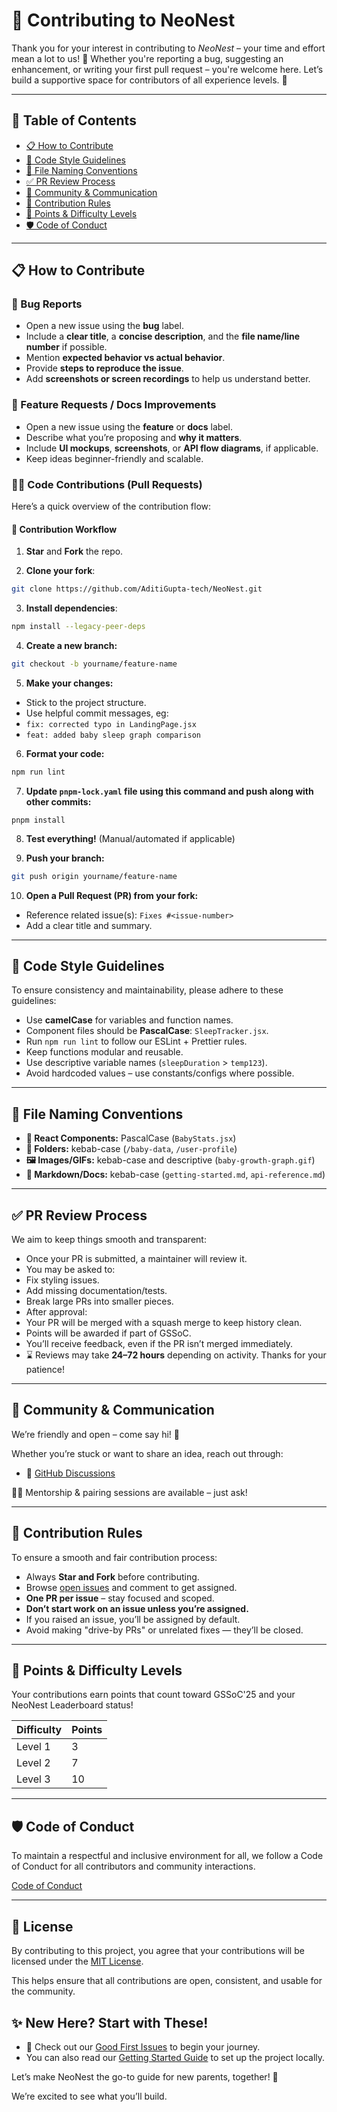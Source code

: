 # 🤝 Contributing to NeoNest

Thank you for your interest in contributing to *NeoNest* – your time and effort mean a lot to us! 💜 Whether you're reporting a bug, suggesting an enhancement, or writing your first pull request – you're welcome here. Let’s build a supportive space for contributors of all experience levels. 🚀

---

## 📌 Table of Contents

- [📋 How to Contribute](#-how-to-contribute)
- [🧠 Code Style Guidelines](#-code-style-guidelines)
- [📁 File Naming Conventions](#-file-naming-conventions)
- [✅ PR Review Process](#-pr-review-process)
- [💬 Community & Communication](#-community--communication)
- [📝 Contribution Rules](#-contribution-rules)
- [🎯 Points & Difficulty Levels](#-points--difficulty-levels)
- [🛡 Code of Conduct](#-code-of-conduct)

---

## 📋 How to Contribute

### 🐞 Bug Reports

- Open a new issue using the **bug** label.
- Include a **clear title**, a **concise description**, and the **file name/line number** if possible.
- Mention **expected behavior vs actual behavior**.
- Provide **steps to reproduce the issue**.
- Add **screenshots or screen recordings** to help us understand better.

### 🌟 Feature Requests / Docs Improvements

- Open a new issue using the **feature** or **docs** label.
- Describe what you’re proposing and **why it matters**.
- Include **UI mockups**, **screenshots**, or **API flow diagrams**, if applicable.
- Keep ideas beginner-friendly and scalable.

### 🧑‍💻 Code Contributions (Pull Requests)

Here’s a quick overview of the contribution flow:

#### 🔁 Contribution Workflow

1. **Star** and **Fork** the repo.

2. **Clone your fork**:
 ```bash
 git clone https://github.com/AditiGupta-tech/NeoNest.git
 ```

3. **Install dependencies**:
 ```bash
 npm install --legacy-peer-deps
 ```

4. **Create a new branch:**
 ```bash
 git checkout -b yourname/feature-name
 ```

5. **Make your changes:**
 * Stick to the project structure.
 * Use helpful commit messages, eg:
 * `fix: corrected typo in LandingPage.jsx`
 * `feat: added baby sleep graph comparison`

6. **Format your code:**
 ```bash
 npm run lint
 ```

7. **Update `pnpm-lock.yaml` file using this command and push along with other commits:**
 ```bash/cmd
 pnpm install
 ```

8. **Test everything!** (Manual/automated if applicable)

9. **Push your branch:**
 ```bash
 git push origin yourname/feature-name
 ```

10. **Open a Pull Request (PR) from your fork:**
 * Reference related issue(s): `Fixes #<issue-number>`
 * Add a clear title and summary.

---

## 🧠 Code Style Guidelines

To ensure consistency and maintainability, please adhere to these guidelines:

* Use **camelCase** for variables and function names.
* Component files should be **PascalCase**: `SleepTracker.jsx`.
* Run `npm run lint` to follow our ESLint + Prettier rules.
* Keep functions modular and reusable.
* Use descriptive variable names (`sleepDuration` > `temp123`).
* Avoid hardcoded values – use constants/configs where possible.

---

## 📁 File Naming Conventions

* **🧩 React Components:** PascalCase (`BabyStats.jsx`)
* **📂 Folders:** kebab-case (`/baby-data`, `/user-profile`)
* **🖼 Images/GIFs:** kebab-case and descriptive (`baby-growth-graph.gif`)
* **📄 Markdown/Docs:** kebab-case (`getting-started.md`, `api-reference.md`)

---

## ✅ PR Review Process

We aim to keep things smooth and transparent:

* Once your PR is submitted, a maintainer will review it.
* You may be asked to:
 * Fix styling issues.
 * Add missing documentation/tests.
 * Break large PRs into smaller pieces.
* After approval:
 * Your PR will be merged with a squash merge to keep history clean.
 * Points will be awarded if part of GSSoC.
 * You’ll receive feedback, even if the PR isn’t merged immediately.
* ⌛ Reviews may take **24–72 hours** depending on activity. Thanks for your patience!

---

## 💬 Community & Communication

We’re friendly and open – come say hi! 👋

Whether you’re stuck or want to share an idea, reach out through:

* 💬 [GitHub Discussions](https://github.com/AditiGupta-tech/neonest/discussions)

🧑‍🏫 Mentorship & pairing sessions are available – just ask!

---

## 📝 Contribution Rules

To ensure a smooth and fair contribution process:

* Always **Star and Fork** before contributing.
* Browse [open issues](https://github.com/AditiGupta-tech/neonest/issues) and comment to get assigned.
* **One PR per issue** – stay focused and scoped.
* **Don’t start work on an issue unless you’re assigned.**
* If you raised an issue, you’ll be assigned by default.
* Avoid making "drive-by PRs" or unrelated fixes — they’ll be closed.

---

## 🎯 Points & Difficulty Levels

Your contributions earn points that count toward GSSoC'25 and your NeoNest Leaderboard status!

| Difficulty | Points |
| :--------- | :----- |
| Level 1 | 3 |
| Level 2 | 7 |
| Level 3 | 10 |

---

## 🛡 Code of Conduct

To maintain a respectful and inclusive environment for all, we follow a Code of Conduct for all contributors and community interactions.

[Code of Conduct](CODE_OF_CONDUCT.md)


---

## 📜 License

By contributing to this project, you agree that your contributions will be licensed under the [MIT License](https://github.com/AditiGupta-tech/neonest/blob/main/LICENSE).

This helps ensure that all contributions are open, consistent, and usable for the community.

## ✨ New Here? Start with These!

* 🐣 Check out our [Good First Issues](https://github.com/AditiGupta-tech/neonest/issues?q=is%3Aopen%20is%3Aissue%20label%3A%22good%20first%20issue%22) to begin your journey.
* You can also read our [Getting Started Guide](https://github.com/AditiGupta-tech/neonest/blob/main/README.md) to set up the project locally.

Let’s make NeoNest the go-to guide for new parents, together! 🌱

We’re excited to see what you’ll build.
